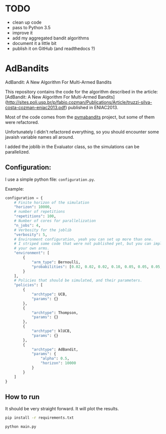 # TODO
- clean up code
- pass to Python 3.5
- improve it
- add my aggregated bandit algorithms
- document it a little bit
- publish it on GitHub (and readthedocs ?)

# AdBandits
AdBandit: A New Algorithm For Multi-Armed Bandits

This repository contains the code for the algorithm described in the article: [AdBandit:
A New Algorithm For Multi-Armed Bandits] (http://sites.poli.usp.br/p/fabio.cozman/Publications/Article/truzzi-silva-costa-cozman-eniac2013.pdf) published in ENIAC2013.

Most of the code comes from the [pymabandits](http://mloss.org/software/view/415/) project, but some of them were refactored.

Unfortunately I didn't refactored everything, so you should encounter some javaish variable names all around.

I added the joblib in the Evaluator class, so the simulations can be parallelized.

## Configuration:

I use a simple python file: ```configuration.py```.

Example:

```python
configuration = {
    # Finite horizon of the simulation
    "horizon": 10000,
    # number of repetitions
    "repetitions": 100,
    # Number of cores for parallelization
    "n_jobs": 4,
    # Verbosity for the joblib
    "verbosity": 5,
    # Environment configuration, yeah you can set up more than one.
    # I striped some code that were not published yet, but you can implement
    # your own arms.
    "environment": [
        {
            "arm_type": Bernoulli,
            "probabilities": [0.02, 0.02, 0.02, 0.10, 0.05, 0.05, 0.05, 0.01, 0.01, 0.01]
        }
    ],
    # Policies that should be simulated, and their parameters.
    "policies": [
        {
            "archtype": UCB,
            "params": {}
        },
        {
            "archtype": Thompson,
            "params": {}
        },
        {
            "archtype": klUCB,
            "params": {}
        },
        {
            "archtype": AdBandit,
            "params": {
                "alpha": 0.5,
                "horizon": 10000
            }
        }
    ]
}
```

## How to run

It should be very straight forward. It will plot the results.

```bash
pip install -r requirements.txt

python main.py
```

